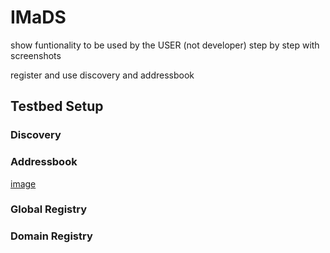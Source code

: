 # IMaDS

show funtionality to be used by the USER (not developer) step by step with screenshots

register and use discovery and addressbook

## Testbed Setup

### Discovery

### Addressbook

[image](https://github.com/reTHINK-project/specs/blob/master/tests/discovery/ab-details.png)

### Global Registry

### Domain Registry
